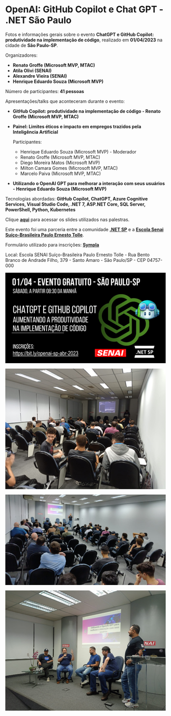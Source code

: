 # OpenAI: GitHub Copilot e Chat GPT - .NET São Paulo
Fotos e informações gerais sobre o evento **ChatGPT e GitHub Copilot: produtividade na implementação de código**, realizado em **01/04/2023** na cidade de **São Paulo-SP**.

Organizadores:
- **Renato Groffe (Microsoft MVP, MTAC)**
- **Atila Olivi (SENAI)**
- **Alexandre Vieira (SENAI)**
- **Henrique Eduardo Souza (Microsoft MVP)**

Número de participantes: **41 pessoas**

Apresentações/talks que aconteceram durante o evento:
* **GitHub Copilot: produtividade na implementação de código - Renato Groffe (Microsoft MVP, MTAC)**

* **Painel: Limites éticos e impacto em empregos trazidos pela Inteligência Artificial**
    
    Participantes:
    - Henrique Eduardo Souza (Microsoft MVP) - Moderador
    - Renato Groffe (Microsoft MVP, MTAC)
    - Diego Moreira Matos (Microsoft MVP)
    - Milton Camara Gomes (Microsoft MVP, MTAC)
    - Marcelo Paiva (Microsoft MVP, MTAC)

* **Utilizando o OpenAI GPT para melhorar a interação com seus usuários - Henrique Eduardo Souza (Microsoft MVP)**

Tecnologias abordadas: **GitHub Copilot, ChatGPT, Azure Cognitive Services, Visual Studio Code, .NET 7, ASP.NET Core, SQL Server, PowerShell, Python, Kubernetes**

Clique [**aqui**](/slides/) para acessar os slides utilizados nas palestras.

Este evento foi uma parceria entre a comunidade [**.NET SP**](https://www.meetup.com/dotnet-Sao-Paulo/) e a [**Escola Senai Suíço-Brasileira Paulo Ernesto Tolle**](https://suicobrasileira.sp.senai.br/).

Formulário utilizado para inscrições: [**Sympla**](https://www.sympla.com.br/evento/chatgpt-e-github-copilot-produtividade-na-implementacao-de-codigo-gratuito-e-presencial/1925171)

Local: Escola SENAI Suíço-Brasileira Paulo Ernesto Tolle - Rua Bento Branco de Andrade Filho, 379 - Santo Amaro - São Paulo/SP - CEP 04757-000

![Banner do evento](img/banner.png)

![Renato palestrando](img/o-19.jpeg)

![Henrique palestrando](img/o-32.jpeg)

![Discussão painel](img/o-49.jpeg)
